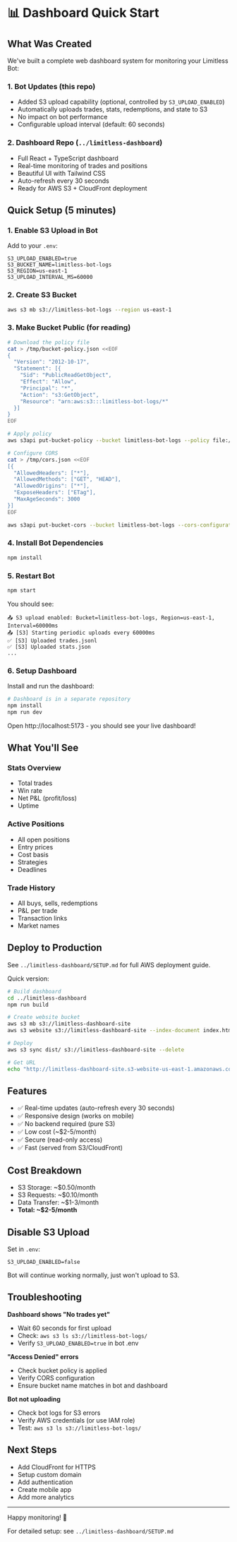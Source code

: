 # 📊 Dashboard Quick Start

## What Was Created

We've built a complete web dashboard system for monitoring your Limitless Bot:

### 1. **Bot Updates** (this repo)
- Added S3 upload capability (optional, controlled by `S3_UPLOAD_ENABLED`)
- Automatically uploads trades, stats, redemptions, and state to S3
- No impact on bot performance
- Configurable upload interval (default: 60 seconds)

### 2. **Dashboard Repo** (`../limitless-dashboard`)
- Full React + TypeScript dashboard
- Real-time monitoring of trades and positions
- Beautiful UI with Tailwind CSS
- Auto-refresh every 30 seconds
- Ready for AWS S3 + CloudFront deployment

## Quick Setup (5 minutes)

### 1. Enable S3 Upload in Bot

Add to your `.env`:

```env
S3_UPLOAD_ENABLED=true
S3_BUCKET_NAME=limitless-bot-logs
S3_REGION=us-east-1
S3_UPLOAD_INTERVAL_MS=60000
```

### 2. Create S3 Bucket

```bash
aws s3 mb s3://limitless-bot-logs --region us-east-1
```

### 3. Make Bucket Public (for reading)

```bash
# Download the policy file
cat > /tmp/bucket-policy.json <<EOF
{
  "Version": "2012-10-17",
  "Statement": [{
    "Sid": "PublicReadGetObject",
    "Effect": "Allow",
    "Principal": "*",
    "Action": "s3:GetObject",
    "Resource": "arn:aws:s3:::limitless-bot-logs/*"
  }]
}
EOF

# Apply policy
aws s3api put-bucket-policy --bucket limitless-bot-logs --policy file:///tmp/bucket-policy.json

# Configure CORS
cat > /tmp/cors.json <<EOF
[{
  "AllowedHeaders": ["*"],
  "AllowedMethods": ["GET", "HEAD"],
  "AllowedOrigins": ["*"],
  "ExposeHeaders": ["ETag"],
  "MaxAgeSeconds": 3000
}]
EOF

aws s3api put-bucket-cors --bucket limitless-bot-logs --cors-configuration file:///tmp/cors.json
```

### 4. Install Bot Dependencies

```bash
npm install
```

### 5. Restart Bot

```bash
npm start
```

You should see:
```
📤 S3 upload enabled: Bucket=limitless-bot-logs, Region=us-east-1, Interval=60000ms
📤 [S3] Starting periodic uploads every 60000ms
✅ [S3] Uploaded trades.jsonl
✅ [S3] Uploaded stats.json
...
```

### 6. Setup Dashboard

Install and run the dashboard:
```bash
# Dashboard is in a separate repository
npm install
npm run dev
```

Open http://localhost:5173 - you should see your live dashboard!

## What You'll See

### Stats Overview
- Total trades
- Win rate
- Net P&L (profit/loss)
- Uptime

### Active Positions
- All open positions
- Entry prices
- Cost basis
- Strategies
- Deadlines

### Trade History
- All buys, sells, redemptions
- P&L per trade
- Transaction links
- Market names

## Deploy to Production

See `../limitless-dashboard/SETUP.md` for full AWS deployment guide.

Quick version:

```bash
# Build dashboard
cd ../limitless-dashboard
npm run build

# Create website bucket
aws s3 mb s3://limitless-dashboard-site
aws s3 website s3://limitless-dashboard-site --index-document index.html

# Deploy
aws s3 sync dist/ s3://limitless-dashboard-site --delete

# Get URL
echo "http://limitless-dashboard-site.s3-website-us-east-1.amazonaws.com"
```

## Features

- ✅ Real-time updates (auto-refresh every 30 seconds)
- ✅ Responsive design (works on mobile)
- ✅ No backend required (pure S3)
- ✅ Low cost (~$2-5/month)
- ✅ Secure (read-only access)
- ✅ Fast (served from S3/CloudFront)

## Cost Breakdown

- S3 Storage: ~$0.50/month
- S3 Requests: ~$0.10/month
- Data Transfer: ~$1-3/month
- **Total: ~$2-5/month**

## Disable S3 Upload

Set in `.env`:

```env
S3_UPLOAD_ENABLED=false
```

Bot will continue working normally, just won't upload to S3.

## Troubleshooting

**Dashboard shows "No trades yet"**
- Wait 60 seconds for first upload
- Check: `aws s3 ls s3://limitless-bot-logs/`
- Verify `S3_UPLOAD_ENABLED=true` in bot .env

**"Access Denied" errors**
- Check bucket policy is applied
- Verify CORS configuration
- Ensure bucket name matches in bot and dashboard

**Bot not uploading**
- Check bot logs for S3 errors
- Verify AWS credentials (or use IAM role)
- Test: `aws s3 ls s3://limitless-bot-logs/`

## Next Steps

- Add CloudFront for HTTPS
- Setup custom domain
- Add authentication
- Create mobile app
- Add more analytics

---

Happy monitoring! 🚀

For detailed setup: see `../limitless-dashboard/SETUP.md`
